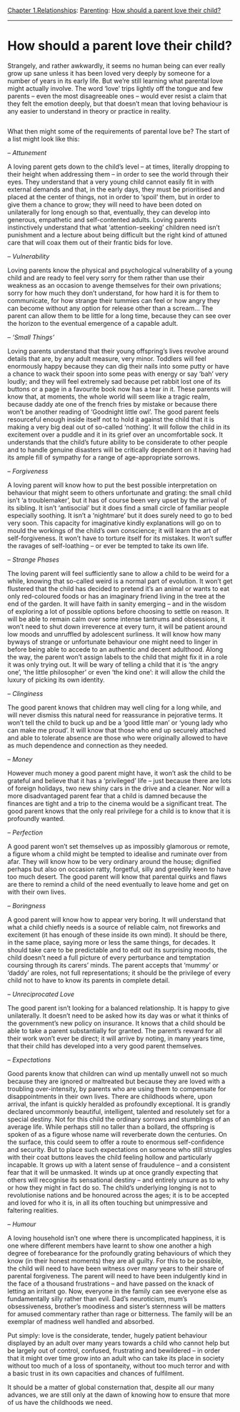 [Chapter 1.Relationships](https://www.theschooloflife.com/thebookoflife/category/relationships/): [Parenting](https://www.theschooloflife.com/thebookoflife/category/relationships/parenting/): [How should a parent love their child?](https://www.theschooloflife.com/thebookoflife/how-should-a-parent-love-their-child/)

* * *

# How should a parent love their child?

Strangely, and rather awkwardly, it seems no human being can ever really grow up sane unless it has been loved very deeply by someone for a number of years in its early life. But we’re still learning what parental love might actually involve. The word ‘love’ trips lightly off the tongue and few parents – even the most disagreeable ones – would ever resist a claim that they felt the emotion deeply, but that doesn’t mean that loving behaviour is any easier to understand in theory or practice in reality.

<figure class="aligncenter"><img src="https://www.theschooloflife.com/thebookoflife/wp-content/uploads/2020/04/T00953_10-1024x884.jpg" alt="" class="wp-image-24312" srcset="https://www.theschooloflife.com/thebookoflife/wp-content/uploads/2020/04/T00953_10-1024x884.jpg 1024w, https://www.theschooloflife.com/thebookoflife/wp-content/uploads/2020/04/T00953_10-300x259.jpg 300w, https://www.theschooloflife.com/thebookoflife/wp-content/uploads/2020/04/T00953_10-768x663.jpg 768w, https://www.theschooloflife.com/thebookoflife/wp-content/uploads/2020/04/T00953_10.jpg 1536w" sizes="(max-width: 1024px) 100vw, 1024px"></figure>

What then might some of the requirements of parental love be? The start of a list might look like this:

_– Attunement_

A loving parent gets down to the child’s level – at times, literally dropping to their height when addressing them – in order to see the world through their eyes. They understand that a very young child cannot easily fit in with external demands and that, in the early days, they must be prioritised and placed at the center of things, not in order to ‘spoil’ them, but in order to give them a chance to grow; they will need to have been doted on unilaterally for long enough so that, eventually, they can develop into generous, empathetic and self-contented adults. Loving parents instinctively understand that what ‘attention-seeking’ children need isn’t punishment and a lecture about being difficult but the right kind of attuned care that will coax them out of their frantic bids for love.&nbsp;

_– Vulnerability_

Loving parents know the physical and psychological vulnerability of a young child and are ready to feel very sorry for them rather than use their weakness as an occasion to avenge themselves for their own privations; sorry for how much they don’t understand, for how hard it is for them to communicate, for how strange their tummies can feel or how angry they can become without any option for release other than a scream… The parent can allow them to be little for a long time, because they can see over the horizon to the eventual emergence of a capable adult.

_– ‘Small Things’_

Loving parents understand that their young offspring’s lives revolve around details that are, by any adult measure, very minor. Toddlers will feel enormously happy because they can dig their nails into some putty or have a chance to wack their spoon into some peas with energy or say ‘bah’ very loudly; and they will feel extremely sad because pet rabbit lost one of its buttons or a page in a favourite book now has a tear in it. These parents will know that, at moments, the whole world will seem like a tragic realm, because daddy ate one of the french fries by mistake or because there won’t be another reading of ‘Goodnight little owl’. The good parent feels resourceful enough inside itself not to hold it against the child that it is making a very big deal out of so-called ‘nothing’. It will follow the child in its excitement over a puddle and it in its grief over an uncomfortable sock. It understands that the child’s future ability to be considerate to other people and to handle genuine disasters will be critically dependent on it having had its ample fill of sympathy for a range of age-appropriate sorrows.

_– Forgiveness_

A loving parent will know how to put the best possible interpretation on behaviour that might seem to others unfortunate and grating: the small child isn’t ‘a troublemaker’, but it has of course been very upset by the arrival of its sibling. It isn’t ‘antisocial’ but it does find a small circle of familiar people especially soothing. It isn’t a ‘nightmare’ but it does surely need to go to bed very soon. This capacity for imaginative kindly explanations will go on to mould the workings of the child’s own conscience; it will learn the art of self-forgiveness. It won’t have to torture itself for its mistakes. It won’t suffer the ravages of self-loathing – or ever be tempted to take its own life.

_– Strange Phases_

The loving parent will feel sufficiently sane to allow a child to be weird for a while, knowing that so-called weird is a normal part of evolution. It won’t get flustered that the child has decided to pretend it’s an animal or wants to eat only red-coloured foods or has an imaginary friend living in the tree at the end of the garden. It will have faith in sanity emerging – and in the wisdom of exploring a lot of possible options before choosing to settle on reason. It will be able to remain calm over some intense tantrums and obsessions, it won’t need to shut down irreverence at every turn, it will be patient around low moods and unruffled by adolescent surliness. It will know how many byways of strange or unfortunate behaviour one might need to linger in before being able to accede to an authentic and decent adulthood. Along the way, the parent won’t assign labels to the child that might fix it in a role it was only trying out. It will be wary of telling a child that it is ‘the angry one’, ‘the little philosopher’ or even ‘the kind one’: it will allow the child the luxury of picking its own identity.

_– Clinginess_

The good parent knows that children may well cling for a long while, and will never dismiss this natural need for reassurance in pejorative terms. It won’t tell the child to buck up and be a ‘good little man’ or ‘young lady who can make me proud’. It will know that those who end up securely attached and able to tolerate absence are those who were originally allowed to have as much dependence and connection as they needed.&nbsp;

_– Money_

However much money a good parent might have, it won’t ask the child to be grateful and believe that it has a ‘privileged’ life – just because there are lots of foreign holidays, two new shiny cars in the drive and a cleaner. Nor will a more disadvantaged parent fear that a child is damned because the finances are tight and a trip to the cinema would be a significant treat. The good parent knows that the only real privilege for a child is to know that it is profoundly wanted.

_– Perfection_

A good parent won’t set themselves up as impossibly glamorous or remote, a figure whom a child might be tempted to idealise and ruminate over from afar. They will know how to be very ordinary around the house; dignified perhaps but also on occasion ratty, forgetful, silly and greedily keen to have too much desert. The good parent will know that parental quirks and flaws are there to remind a child of the need eventually to leave home and get on with their own lives.

_– Boringness_

A good parent will know how to appear very boring. It will understand that what a child chiefly needs is a source of reliable calm, not fireworks and excitement (it has enough of these inside its own mind). It should be there, in the same place, saying more or less the same things, for decades. It should take care to be predictable and to edit out its surprising moods, the child doesn’t need a full picture of every perturbance and temptation coursing through its carers’ minds. The parent accepts that ‘mummy’ or ‘daddy’ are roles, not full representations; it should be the privilege of every child not to have to know its parents in complete detail.

_– Unreciprocated Love_

The good parent isn’t looking for a balanced relationship. It is happy to give unilaterally. It doesn’t need to be asked how its day was or what it thinks of the government’s new policy on insurance. It knows that a child should be able to take a parent substantially for granted. The parent’s reward for all their work won’t ever be direct; it will arrive by noting, in many years time, that their child has developed into a very good parent themselves.

_– Expectations_

Good parents know that children can wind up mentally unwell not so much because they are ignored or maltreated but because they are loved with a troubling over-intensity, by parents who are using them to compensate for disappointments in their own lives. There are childhoods where, upon arrival, the infant is quickly heralded as profoundly exceptional. It is grandly declared uncommonly beautiful, intelligent, talented and resolutely set for a special destiny. Not for this child the ordinary sorrows and stumblings of an average life. While perhaps still no taller than a bollard, the offspring is spoken of as a figure whose name will reverberate down the centuries. On the surface, this could seem to offer a route to enormous self-confidence and security. But to place such expectations on someone who still struggles with their coat buttons leaves the child feeling hollow and particularly incapable. It grows up with a latent sense of fraudulence – and a consistent fear that it will be unmasked. It winds up at once grandly expecting that others will recognise its sensational destiny – and entirely unsure as to why or how they might in fact do so. The child’s underlying longing is not to revolutionise nations and be honoured across the ages; it is to be accepted and loved for who it is, in all its often touching but unimpressive and faltering realities.&nbsp;

_– Humour_

A loving household isn’t one where there is uncomplicated happiness, it is one where different members have learnt to show one another a high degree of forebearance for the profoundly grating behaviours of which they know (in their honest moments) they are all guilty. For this to be possible, the child will need to have been witness over many years to their share of parental forgiveness. The parent will need to have been indulgently kind in the face of a thousand frustrations – and have passed on the knack of letting an irritant go. Now, everyone in the family can see everyone else as fundamentally silly rather than evil. Dad’s neuroticism, mum’s obsessiveness, brother’s moodiness and sister’s sternness will be matters for amused commentary rather than rage or bitterness. The family will be an exemplar of madness well handled and absorbed.

Put simply: love is the considerate, tender, hugely patient behaviour displayed by an adult over many years towards a child who cannot help but be largely out of control, confused, frustrating and bewildered – in order that it might over time grow into an adult who can take its place in society without too much of a loss of spontaneity, without too much terror and with a basic trust in its own capacities and chances of fulfilment.

It should be a matter of global consternation that, despite all our many advances, we are still only at the dawn of knowing how to ensure that more of us have the childhoods we need.
